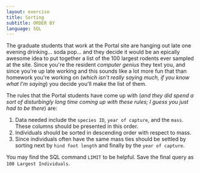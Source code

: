 ```yaml
---
layout: exercise
title: Sorting
subtitle: ORDER BY
language: SQL
---
```


The graduate students that work at the Portal site are hanging out late
one evening drinking... soda pop... and they decide it would be an
epically awesome idea to put together a list of the 100 largest rodents
ever sampled at the site. Since you're the resident *computer genius*
they text you, and since you're up late working and this sounds like a
lot more fun that than homework you're working on (*which isn't really
saying much, if you know what I'm saying*) you decide you'll make the
list of them.

The rules that the Portal students have come up with (*and they did spend
a sort of disturbingly long time coming up with these rules; I guess you
just had to be there*) are:

1.  Data needed include the `species ID`, `year of capture`, and the `mass`.
    These columns should be presented in this order.
2.  Individuals should be sorted in descending order with respect to
    mass.
3.  Since individuals often have the same mass ties should be settled by
    sorting next by `hind foot length` and finally by the `year of capture`.

You may find the SQL command `LIMIT` to be helpful. Save the final query
as `100 Largest Individuals`.
